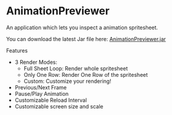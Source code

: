 AnimationPreviewer
==================

An application which lets you inspect a animation spritesheet.

You can download the latest Jar file here:
[AnimationPreviewer.jar](https://github.com/Desmaster/AnimationPreviewer/raw/master/out/artifacts/AnimationPreviewer/AnimationPreviewer.jar "AnimationPreviewer.jar")

Features
- 3 Render Modes:
	- Full Sheet Loop: Render whole spritesheet
	- Only One Row: Render One Row of the spritesheet
	- Custom: Customize your rendering!
- Previous/Next Frame
- Pause/Play Animation
- Customizable Reload Interval
- Customizable screen size and scale
